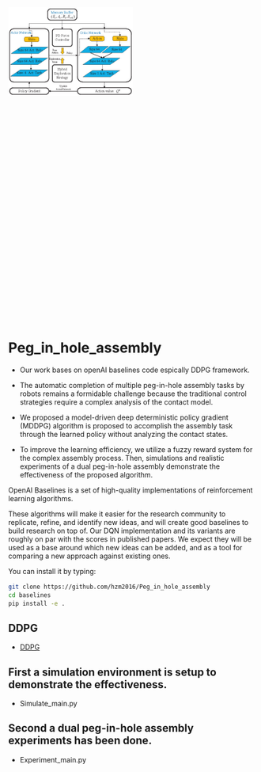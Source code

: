 <img src="data/logo.jpg" width=50% align="center" />

<iframe 
    width="800" 
    height="450" 
    src=""
    frameborder="0" 
    allowfullscreen>
 </iframe>

# Peg_in_hole_assembly

- Our work bases on openAI baselines code espically DDPG framework.

- The automatic completion of multiple peg-in-hole assembly tasks by robots remains a formidable challenge because
the traditional control strategies require a complex analysis of the contact model. 

- We proposed a model-driven deep deterministic policy gradient (MDDPG) algorithm is proposed to
accomplish the assembly task through the learned policy without analyzing the contact states. 

- To improve the learning efficiency, we utilize a fuzzy reward system for the complex assembly process. Then, simulations and
realistic experiments of a dual peg-in-hole assembly demonstrate the effectiveness of the proposed algorithm.

OpenAI Baselines is a set of high-quality implementations of reinforcement learning algorithms.

These algorithms will make it easier for the research community to replicate, refine, and identify new ideas, and will create good baselines to build research on top of. Our DQN implementation and its variants are roughly on par with the scores in published papers. We expect they will be used as a base around which new ideas can be added, and as a tool for comparing a new approach against existing ones. 

You can install it by typing:

```bash
git clone https://github.com/hzm2016/Peg_in_hole_assembly
cd baselines
pip install -e .
```
## DDPG
- [DDPG](baselines/ddpg)
## First a simulation environment is setup to demonstrate the effectiveness. 
- Simulate_main.py
## Second a dual peg-in-hole assembly experiments has been done. 
- Experiment_main.py
